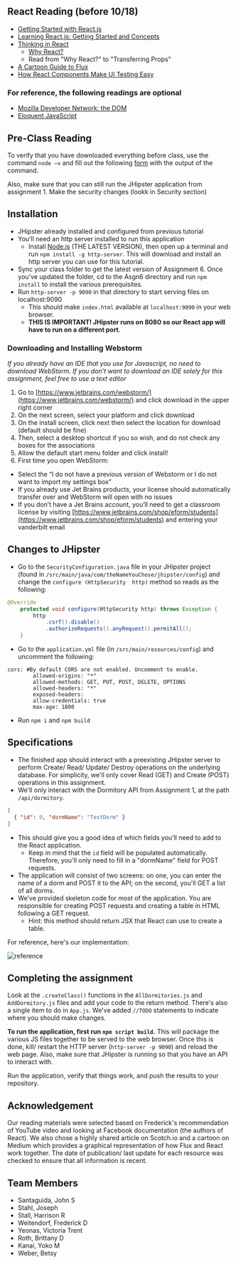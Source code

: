 ## React Reading (before 10/18)

- [Getting Started with React.js](https://www.youtube.com/watch?v=68NzBI6RRKE)
- [Learning React.js: Getting Started and Concepts](https://scotch.io/tutorials/learning-react-getting-started-and-concepts)
- [Thinking in React](https://facebook.github.io/react/docs/thinking-in-react.html)
  - [Why React?](https://facebook.github.io/react/docs/why-react.html)
  - Read from "Why React?" to "Transferring Props"
- [A Cartoon Guide to Flux](https://code-cartoons.com/a-cartoon-guide-to-flux-6157355ab207#.xgg3sdvgr)
- [How React Components Make UI Testing Easy](https://www.toptal.com/react/how-react-components-make-ui-testing-easy)

### For reference, the following readings are optional

- [Mozilla Developer Network: the DOM](https://developer.mozilla.org/en-US/docs/Web/API/Document_Object_Model/Introduction/)
- [Eloquent JavaScript](http://eloquentjavascript.net/)

## Pre-Class Reading

To verify that you have downloaded everything before class, use the command `node –v` and fill out the following [form](https://docs.google.com/a/vanderbilt.edu/forms/d/e/1FAIpQLSd6R25o04TA2Z9MfowATtHjJ_FbgfBjXwexXzLfBrxOD7Xkwg/viewform?c=0&w=1) with the output of the command.

Also, make sure that you can still run the JHipster application from assignment 1. Make the security changes (lookk in Security section)

## Installation

- JHipster already installed and configured from previous tutorial
- You’ll need an http server installed to run this application
  - Install [Node.js](https://nodejs.org/en/) (THE LATEST VERSION), then open up a terminal and run `npm install -g http-server`. This will download and install an http server you can use for this tutorial.
- Sync your class folder to get the latest version of Assignment 6. Once you've updated the folder, cd to the Asgn6 directory and run `npm install` to install the various prerequisites. 
- Run `http-server -p 9090` in that directory to start serving files on localhost:9090
  - This should make `index.html` available at `localhost:9090` in your web browser.
  - **THIS IS IMPORTANT! JHipster runs on 8080 so our React app will have to run on a different port.**

### Downloading and Installing Webstorm

*If you already have an IDE that you use for Javascript, no need to download WebStorm. If you don’t want to download an IDE solely for this assignment, feel free to use a text editor*

1. Go to [https://www.jetbrains.com/webstorm/](https://www.jetbrains.com/webstorm/) and click download in the upper right corner
2. On the next screen, select your platform and click download
3. On the install screen, click next then select the location for download (default should be fine)
4. Then, select a desktop shortcut if you so wish, and do not check any boxes for the associations
5. Allow the default start menu folder and click install!
6. First time you open WebStorm:
  - Select the “I do not have a previous version of Webstorm or I do not want to import my settings box”
  - If you already use Jet Brains products, your license should automatically transfer over and WebStorm will open with no issues
  - If you don’t have a Jet Brains account, you’ll need to get a classroom license by visiting [https://www.jetbrains.com/shop/eform/students](https://www.jetbrains.com/shop/eform/students) and entering your vanderbilt email

## Changes to JHipster

- Go to the `SecurityConfiguration.java` file in your JHipster project (found in `/src/main/java/com/theNameYouChose/jhipster/config`) and change the `configure (HttpSecurity  http)` method so reads as the following:

```java
@Override
    protected void configure(HttpSecurity http) throws Exception {
        http
            .csrf().disable()
            .authorizeRequests().anyRequest().permitAll();
    }
```

- Go to the `application.yml` file (in `/src/main/resources/config`) and uncomment the following:

```
cors: #By default CORS are not enabled. Uncomment to enable.
        allowed-origins: "*"
        allowed-methods: GET, PUT, POST, DELETE, OPTIONS
        allowed-headers: "*"
        exposed-headers:
        allow-credentials: true
        max-age: 1800
```

- Run `npm i` and `npm build` 

## Specifications

- The finished app should interact with a preexisting JHipster server to perform Create/ Read/ Update/ Destroy operations on the underlying database.
For simplicity, we'll only cover Read (GET) and Create (POST) operations in this assignment.
- We'll only interact with the Dormitory API from Assignment 1, at the path `/api/dormitory`.

```json
[
  { "id": 0, "dormName": "TestDorm" }
]
```

- This should give you a good idea of which fields you’ll need to add to the React application.
  - Keep in mind that the `id` field will be populated automatically. Therefore, you'll only need to fill in a "dormName" field for POST requests.
- The application will consist of two screens: on one, you can enter the name of a dorm and POST it to the API; on the second, you'll GET a list of all dorms.
- We’ve provided skeleton code for most of the application. You are responsible for creating POST requests and creating a table in HTML following a GET request.
  - Hint: this method should return JSX that React can use to create a table.

For reference, here's our implementation:

![reference](http://i.imgur.com/REjWWEB.png)

## Completing the assignment

Look at the `.createClass()` functions in the `AllDormitories.js` and `AddDormitory.js` files and add your code to the return method.
There's also a single item to do in `App.js`.
We've added `//TODO` statements to indicate where you should make changes.

**To run the application, first run `npm script build`.** This will package the various JS files together to be served to the web browser.
Once this is done, kill/ restart the HTTP server (`http-server -p 9090`) and reload the web page.
Also, make sure that JHipster is running so that you have an API to interact with.

Run the application, verify that things work, and push the results to your repository.

## Acknowledgement

Our reading materials were selected based on Frederick's recommendation of YouTube video and looking at Facebook documentation (the authors of React).
We also chose a highly shared article on Scotch.io and a cartoon on Medium which provides a graphical representation of how Flux and React work together.
The date of publication/ last update for each resource was checked to ensure that all information is recent.

## Team Members

- Santaguida, John S
- Stahl, Joseph
- Stall, Harrison R
- Weitendorf, Frederick D
- Yeonas, Victoria Trent
- Roth, Brittany D
- Kanai, Yoko M
- Weber, Betsy